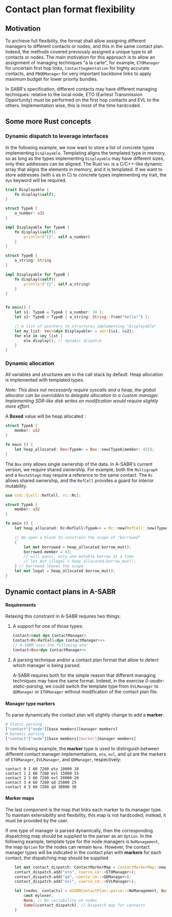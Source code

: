 # Contact plan format flexibility

## Motivation

To archieve full flexibility, the format shall allow assigning different managers to different contacts or nodes, and this in the same contact plan. Indeed, the methods covered previously assigned a unique type to all contacts or nodes. The main motivation for this approach is to allow an assignment of managing techniques "à la carte", for example, `ETOManager` for uncertain first hop links, `ContactSegmentation` for highly accurate contacts, and `PBQDManager` for very important backbone links to apply maximum budget for lower priority bundles.

In SABR's specification, different contacts may have different managing techniques: relative to the local node, ETO (Earliest Transmission Opportunity) must be performed on the first hop contacts and EVL to the others. Implementation wise, this is most of the time hardcoded.

## Some more Rust concepts

### Dynamic dispatch to leverage interfaces

In the following example, we now want to store a list of concrete types implementing `Displayable`. Templating aligns the templated type in memory, so as long as the types implementing `Displayable` may have different sizes, only their addresses can be aligned. The Rust `Vec` is a C/C++-like dynamic array that aligns the elements in memory, and it is templated. If we want to store addresses (with `&` as in C) to concrete types implementing my trait, the `dyn` keyword will be required.

```rust
trait Displayable {
    fn display(&self);
}

struct TypeA {
    a_number: u32
}

impl Displayable for TypeA {
    fn display(&self){
        println!("{}", self.a_number)
    }
}

struct TypeB {
    a_string: String
}

impl Displayable for TypeB {
    fn display(&self){
        println!("{}", self.a_string)
    }
}


fn main() {
    let s1: TypeA = TypeA { a_number: 34 };
    let s2: TypeB = TypeB { a_string: String::from("hello!") };

    // A list of pointers to structures implementing "Displayable"
    let my_list: Vec<&dyn Displayable> = vec![&s1, &s2];
    for ele in &my_list {
        ele.display(); // dynamic dispatch
    }
}
```


### Dynamic allocation

All variables and structures are in the call stack by default. Heap allocation is implemented with templated types.

*Note: This does not necessarily require syscalls and a heap, the global allocator can be overridden to delegate allocation to a custom manager. Implementing SDR-like disk writes on modification would require slightly more effort.*

A **Boxed** value will be heap allocated :

```rust
struct TypeA {
    member: u32
}

fn main () {
    let heap_allocated: Box<TypeA> = Box::new(TypeA{member: 42});
}
```

The `Box` only allows single ownership of the data. In A-SABR's current version, we require shared ownership. For example, both the `Multigraph` and a `RouteStage` may require a reference to the same contact. The `Rc` allows shared ownership, and the `RefCell` provides a guard for interior mutability.

```rust
use std::{cell::RefCell, rc::Rc};

struct TypeA {
    member: u32
}

fn main () {
    let heap_allocated: Rc<RefCell<TypeA>> = Rc::new(RefCell::new(TypeA{member: 42}));

    // We open a block to constrain the scope of "borrowed"
    {
        let mut borrowed = heap_allocated.borrow_mut();
        borrowed.member = 43;
        // will panic, only one mutable borrow at a time
        // let mut illegal = heap_allocated.borrow_mut();
    } // borrowed leaves the scope
    let mut legal = heap_allocated.borrow_mut();
}
```

## Dynamic contact plans in A-SABR

#### Requirements

Relaxing this constraint in A-SABR requires two things:

1.  A support for one of those types:
    ```rust
    Contact<&mut dyn ContactManager>
    Contact<Rc<RefCell<dyn ContactManager>>>
    // A-SABR uses the following one:
    Contact<Box<dyn ContactManager>>
    ```
2.  A parsing technique and/or a contact plan format that allow to detect which manager is being parsed.

    A-SABR requires both for the simple reason that different managing techniques may have the same format. Indeed, in the exercise *0-asabr-static-parsing*, we could switch the template type from `EVLManager` to `QDManager` or `ETOManager` without modification of the contact plan file.

#### Manager type markers

To parse dynamically the contact plan will slightly change to add a **marker**:
```bash
# Static parsing
["contact"|"node"][base members][manager members]
# Dynamic parsing
["contact"|"node"][base members][marker][manager members]
```
In the following example, the **marker** type is used to distinguish between different contact manager implementations, `eto`, `evl`, and `qd` are the markers of `ETOManager`, `EVLManager`, and `QDManager`, respectively:
```
contact 0 1 60 7260 eto 10000 10
contact 1 2 60 7260 evl 15000 15
contact 2 3 60 7260 evl 20000 20
contact 3 4 60 7260 qd 25000 25
contact 4 5 60 7260 qd 30000 30
```

#### Marker maps

The last component is the map that links each marker to its manager type. To maintain extensibility and flexibility, this map is not hardcoded; instead, it must be provided by the user.

If one type of manager is parsed dynamically, then the corresponding dispatching map should be supplied to the parser as an `Option`. In the following example, template type for the node managers is `NoManagement`, the map `Option` for the nodes can remain `None`. However, the contact manager types will be indicated in the contact plan with **markers** for each contact, the dispatching map should be supplied

```rust
    let mut contact_dispatch: ContactMarkerMap = ContactMarkerMap::new();
    contact_dispatch.add("eto", coerce_cm::<ETOManager>);
    contact_dispatch.add("qd", coerce_cm::<QDManager>);
    contact_dispatch.add("evl", coerce_cm::<EVLManager>);

    let (nodes, contacts) = ASABRContactPlan::parse::<NoManagement, Box<dyn ContactManager>>(
        &mut mylexer,
        None, // No variability on nodes
        Some(&contact_dispatch), // Dispatch map for contacts
    )
```
